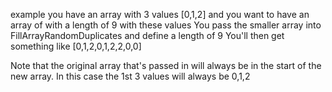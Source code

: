 example
you have an array with 3 values [0,1,2]
and you want to have an array of with a length of 9 with these values
You pass the smaller array into FillArrayRandomDuplicates and define a length of 9
You'll then get something like [0,1,2,0,1,2,2,0,0]

Note that the original array that's passed in will always be in the start of the new array. In this case the 1st 3 values will always be 0,1,2